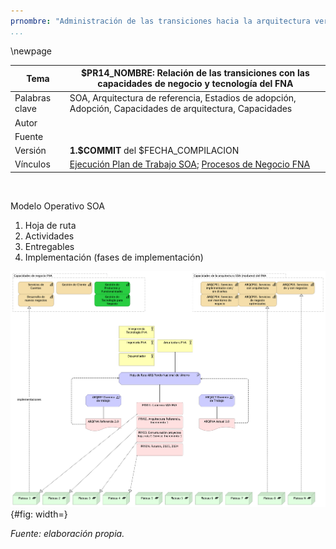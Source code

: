 ```yaml
---
prnombre: "Administración de las transiciones hacia la arquitectura versión 2.0"
...
```


<div style="page-break-before: always;"></div>
\newpage

| Tema           | $PR14_NOMBRE: **Relación de las transiciones con las capacidades de negocio y tecnología del FNA** |
|----------------|----------------------------------------------------------------------|
| Palabras clave | SOA, Arquitectura de referencia, Estadios de adopción, Adopción, Capacidades de arquitectura, Capacidades                    |
| Autor          |                                                              |
| Fuente         |                                                              |
| Versión        | **1.$COMMIT** del $FECHA_COMPILACION                       |
| Vínculos       | [Ejecución Plan de Trabajo SOA](onenote:#N001d.sharepoint.com); [Procesos de Negocio FNA](onenote:#N003a.com)|

<br>

Modelo Operativo SOA
1. Hoja de ruta
2. Actividades
3. Entregables
4. Implementación (fases de implementación)

![Relación de desarrollo de las capacidades y la adopción de las arquitecturas de referencia SOA en el FNA.](images/arqref.modelooperSOA.png){#fig: width=}

_Fuente: elaboración propia._

<br>
